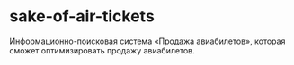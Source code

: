 # sake-of-air-tickets
Информационно-поисковая система «Продажа авиабилетов», которая сможет оптимизировать продажу авиабилетов. 
